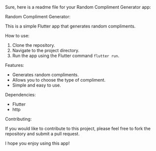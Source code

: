 Sure, here is a readme file for your Random Compliment Generator app:

Random Compliment Generator:

This is a simple Flutter app that generates random compliments.

How to use:

1. Clone the repository.
2. Navigate to the project directory.
3. Run the app using the Flutter command `flutter run`.

Features:

* Generates random compliments.
* Allows you to choose the type of compliment.
* Simple and easy to use.

Dependencies:

* Flutter
* http

Contributing:

If you would like to contribute to this project, please feel free to fork the repository and submit a pull request.



I hope you enjoy using this app!
